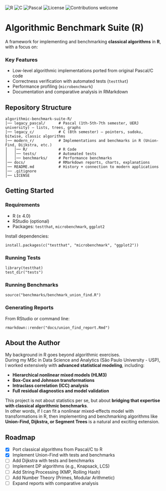 ![R](https://img.shields.io/badge/R-4.4.0-blue?logo=r)
![C](https://img.shields.io/badge/C-99-blue?logo=c)
![Pascal](https://img.shields.io/badge/Pascal-Delphi-orange?logo=delphi)
![License](https://img.shields.io/github/license/celsomsilva/discord-cam-kick-bot)
![Contributions welcome](https://img.shields.io/badge/contributions-welcome-brightgreen.svg)


# Algorithmic Benchmark Suite (R)


A framework for implementing and benchmarking **classical algorithms** in **R**, with a focus on:

### Key Features
- Low-level algorithmic implementations ported from original Pascal/C code
- Correctness verification with automated tests (`testthat`)
- Performance profiling (`microbenchmark`)
- Documentation and comparative analysis in RMarkdown


## Repository Structure

```
algorithmic-benchmark-suite-R/
│── legacy_pascal/      # Pascal (1th-5th-7th semester, UERJ university) – lists, trees, graphs
│── legacy_c/           # C (8th semester) – pointers, sudoku, bitwise, classic algorithms
│── modern_r/           # Implementations and benchmarks in R (Union-Find, Dijkstra, etc.)
│   │── R/          	# R Code
│   │── tests/          # Automated tests
│   │── benchmarks/     # Performance benchmarks
│── docs/               # RMarkdown reports, charts, explanations
│── README.md           # History + connection to modern applications
│── .gitignore
│── LICENSE

```

## Getting Started


### Requirements
- R (≥ 4.0)
- RStudio (optional)
- Packages: `testthat`, `microbenchmark`, `ggplot2`


Install dependencies:
```
install.packages(c("testthat", "microbenchmark", "ggplot2"))
```


### Running Tests
```
library(testthat)
test_dir("tests")
```


### Running Benchmarks
```
source("benchmarks/benchmark_union_find.R")
```


### Generating Reports
From RStudio or command line:
```
rmarkdown::render("docs/union_find_report.Rmd")
```

## About the Author

My background in R goes beyond algorithmic exercises.  
During my MSc in Data Science and Analytics (São Paulo University - USP), I worked extensively with **advanced statistical modeling**, including:

- **Hierarchical nonlinear mixed models (HLM3)**
- **Box-Cox and Johnson transformations**
- **Intraclass correlation (ICC) analysis**
- **Full residual diagnostics and model validation**

This project is not about statistics per se, but about **bridging that expertise with classical algorithmic benchmarks**.  
In other words, if I can fit a nonlinear mixed-effects model with transformations in R, then implementing and benchmarking algorithms like **Union-Find, Dijkstra, or Segment Trees** is a natural and exciting extension.


## Roadmap
- [x] Port classical algorithms from Pascal/C to R
- [x] Implement Union-Find with tests and benchmarks
- [ ] Add Dijkstra with tests and benchmarks
- [ ] Implement DP algorithms (e.g., Knapsack, LCS)
- [ ] Add String Processing (KMP, Rolling Hash)
- [ ] Add Number Theory (Primes, Modular Arithmetic)
- [ ] Expand reports with comparative analysis
